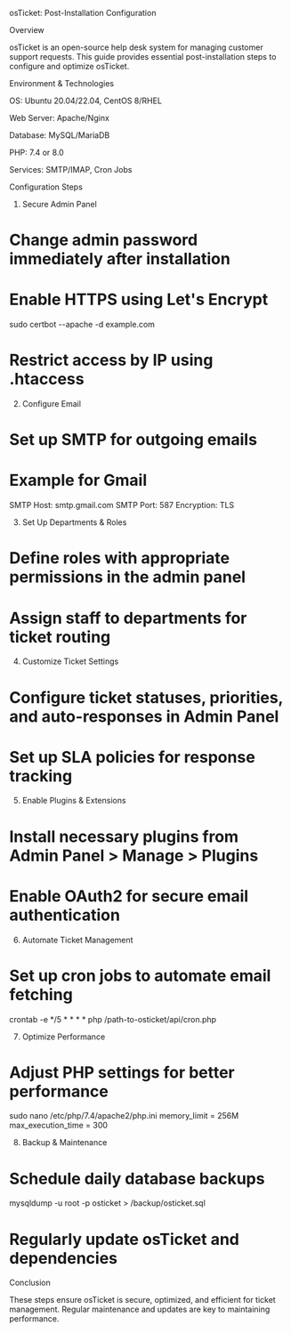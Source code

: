 osTicket: Post-Installation Configuration

Overview

osTicket is an open-source help desk system for managing customer support requests. This guide provides essential post-installation steps to configure and optimize osTicket.

Environment & Technologies

OS: Ubuntu 20.04/22.04, CentOS 8/RHEL

Web Server: Apache/Nginx

Database: MySQL/MariaDB

PHP: 7.4 or 8.0

Services: SMTP/IMAP, Cron Jobs

Configuration Steps

1. Secure Admin Panel

# Change admin password immediately after installation
# Enable HTTPS using Let's Encrypt
sudo certbot --apache -d example.com
# Restrict access by IP using .htaccess

2. Configure Email

# Set up SMTP for outgoing emails
# Example for Gmail
SMTP Host: smtp.gmail.com
SMTP Port: 587
Encryption: TLS

3. Set Up Departments & Roles

# Define roles with appropriate permissions in the admin panel
# Assign staff to departments for ticket routing

4. Customize Ticket Settings

# Configure ticket statuses, priorities, and auto-responses in Admin Panel
# Set up SLA policies for response tracking

5. Enable Plugins & Extensions

# Install necessary plugins from Admin Panel > Manage > Plugins
# Enable OAuth2 for secure email authentication

6. Automate Ticket Management

# Set up cron jobs to automate email fetching
crontab -e
*/5 * * * * php /path-to-osticket/api/cron.php

7. Optimize Performance

# Adjust PHP settings for better performance
sudo nano /etc/php/7.4/apache2/php.ini
memory_limit = 256M
max_execution_time = 300

8. Backup & Maintenance

# Schedule daily database backups
mysqldump -u root -p osticket > /backup/osticket.sql
# Regularly update osTicket and dependencies

Conclusion

These steps ensure osTicket is secure, optimized, and efficient for ticket management. Regular maintenance and updates are key to maintaining performance.



